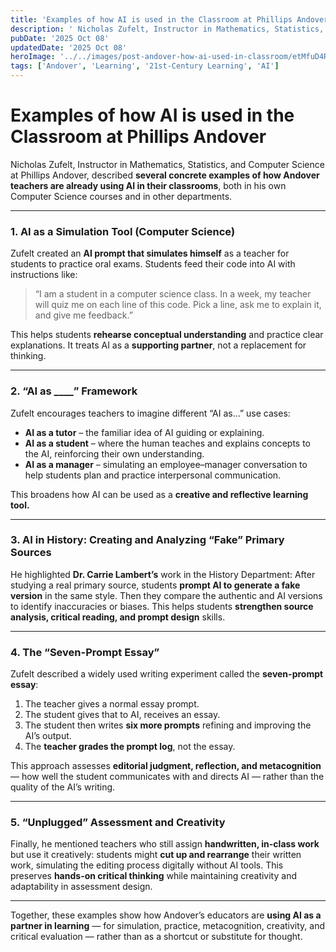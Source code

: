 ```yaml
---
title: 'Examples of how AI is used in the Classroom at Phillips Andover'
description: ' Nicholas Zufelt, Instructor in Mathematics, Statistics, and Computer Science at Phillips Andover described several concrete examples of how Andover teachers are already using AI in their classrooms'
pubDate: '2025 Oct 08'
updatedDate: '2025 Oct 08'
heroImage: '../../images/post-andover-how-ai-used-in-classroom/etMfuD4RBmbwhLycBzWVC.png'
tags: ['Andover', 'Learning', '21st-Century Learning', 'AI']
---
```


# Examples of how AI is used in the Classroom at Phillips Andover

Nicholas Zufelt, Instructor in Mathematics, Statistics, and Computer Science at Phillips Andover, described **several concrete examples of how Andover teachers are already using AI in their classrooms**, both in his own Computer Science courses and in other departments.

---

### **1. AI as a Simulation Tool (Computer Science)**

Zufelt created an **AI prompt that simulates himself** as a teacher for students to practice oral exams.
Students feed their code into AI with instructions like:

> “I am a student in a computer science class. In a week, my teacher will quiz me on each line of this code. Pick a line, ask me to explain it, and give me feedback.”

This helps students **rehearse conceptual understanding** and practice clear explanations.
It treats AI as a **supporting partner**, not a replacement for thinking.

---

### **2. “AI as \_\_\_\_” Framework**

Zufelt encourages teachers to imagine different “AI as…” use cases:

- **AI as a tutor** – the familiar idea of AI guiding or explaining.
- **AI as a student** – where the human teaches and explains concepts to the AI, reinforcing their own understanding.
- **AI as a manager** – simulating an employee–manager conversation to help students plan and practice interpersonal communication.

This broadens how AI can be used as a **creative and reflective learning tool.**

---

### **3. AI in History: Creating and Analyzing “Fake” Primary Sources**

He highlighted **Dr. Carrie Lambert’s** work in the History Department:
After studying a real primary source, students **prompt AI to generate a fake version** in the same style.
Then they compare the authentic and AI versions to identify inaccuracies or biases.
This helps students **strengthen source analysis, critical reading, and prompt design** skills.

---

### **4. The “Seven-Prompt Essay”**

Zufelt described a widely used writing experiment called the **seven-prompt essay**:

1. The teacher gives a normal essay prompt.
2. The student gives that to AI, receives an essay.
3. The student then writes **six more prompts** refining and improving the AI’s output.
4. The **teacher grades the prompt log**, not the essay.

This approach assesses **editorial judgment, reflection, and metacognition** — how well the student communicates with and directs AI — rather than the quality of the AI’s writing.

---

### **5. “Unplugged” Assessment and Creativity**

Finally, he mentioned teachers who still assign **handwritten, in-class work** but use it creatively:
students might **cut up and rearrange** their written work, simulating the editing process digitally without AI tools.
This preserves **hands-on critical thinking** while maintaining creativity and adaptability in assessment design.

---

Together, these examples show how Andover’s educators are **using AI as a partner in learning** — for simulation, practice, metacognition, creativity, and critical evaluation — rather than as a shortcut or substitute for thought.

